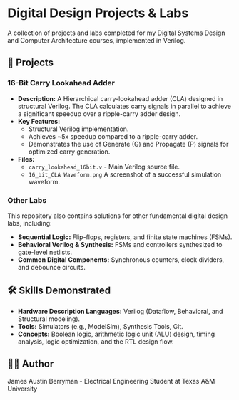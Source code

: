 # Digital Design Projects & Labs

A collection of projects and labs completed for my Digital Systems Design and Computer Architecture courses, implemented in Verilog.

## 📁 Projects

### 16-Bit Carry Lookahead Adder
*   **Description:** A Hierarchical carry-lookahead adder (CLA) designed in structural Verilog. The CLA calculates carry signals in parallel to achieve a significant speedup over a ripple-carry adder design.
*   **Key Features:**
    *   Structural Verilog implementation.
    *   Achieves ~5x speedup compared to a ripple-carry adder.
    *   Demonstrates the use of Generate (G) and Propagate (P) signals for optimized carry generation.
*   **Files:**
    *   `carry_lookahead_16bit.v` - Main Verilog source file.
    *   `16_bit_CLA Waveform.png` A screenshot of a successful simulation waveform.

### Other Labs
This repository also contains solutions for other fundamental digital design labs, including:
*   **Sequential Logic:** Flip-flops, registers, and finite state machines (FSMs).
*   **Behavioral Verilog & Synthesis:** FSMs and controllers synthesized to gate-level netlists.
*   **Common Digital Components:** Synchronous counters, clock dividers, and debounce circuits.

## 🛠️ Skills Demonstrated
*   **Hardware Description Languages:** Verilog (Dataflow, Behavioral, and Structural modeling).
*   **Tools:** Simulators (e.g., ModelSim), Synthesis Tools, Git.
*   **Concepts:** Boolean logic, arithmetic logic unit (ALU) design, timing analysis, logic optimization, and the RTL design flow.

## 👨‍💻 Author
James Austin Berryman - Electrical Engineering Student at Texas A&M University
